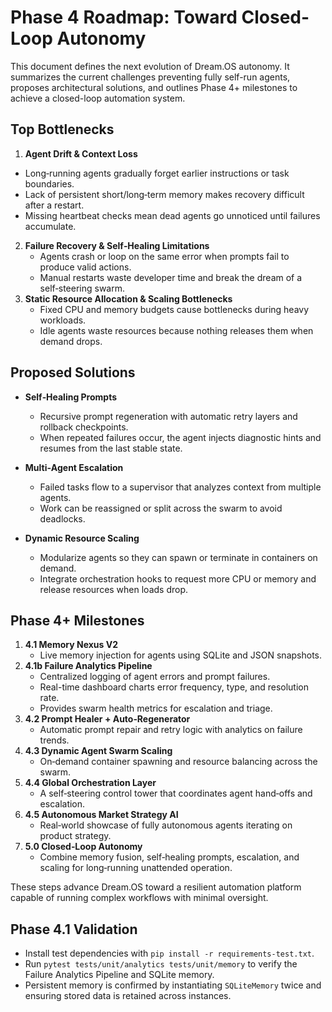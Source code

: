 # Phase 4 Roadmap: Toward Closed-Loop Autonomy

This document defines the next evolution of Dream.OS autonomy. It summarizes the current challenges preventing fully self-run agents, proposes architectural solutions, and outlines Phase 4+ milestones to achieve a closed-loop automation system.

## Top Bottlenecks

1. **Agent Drift & Context Loss**
 - Long‑running agents gradually forget earlier instructions or task boundaries.
  - Lack of persistent short/long‑term memory makes recovery difficult after a restart.
  - Missing heartbeat checks mean dead agents go unnoticed until failures accumulate.
2. **Failure Recovery & Self‑Healing Limitations**
   - Agents crash or loop on the same error when prompts fail to produce valid actions.
   - Manual restarts waste developer time and break the dream of a self‑steering swarm.
3. **Static Resource Allocation & Scaling Bottlenecks**
   - Fixed CPU and memory budgets cause bottlenecks during heavy workloads.
   - Idle agents waste resources because nothing releases them when demand drops.

## Proposed Solutions

- **Self‑Healing Prompts**
  - Recursive prompt regeneration with automatic retry layers and rollback checkpoints.
  - When repeated failures occur, the agent injects diagnostic hints and resumes from the last stable state.

- **Multi‑Agent Escalation**
  - Failed tasks flow to a supervisor that analyzes context from multiple agents.
  - Work can be reassigned or split across the swarm to avoid deadlocks.

- **Dynamic Resource Scaling**
  - Modularize agents so they can spawn or terminate in containers on demand.
  - Integrate orchestration hooks to request more CPU or memory and release resources when loads drop.

## Phase 4+ Milestones

1. **4.1 Memory Nexus V2**
   - Live memory injection for agents using SQLite and JSON snapshots.
2. **4.1b Failure Analytics Pipeline**
   - Centralized logging of agent errors and prompt failures.
   - Real-time dashboard charts error frequency, type, and resolution rate.
   - Provides swarm health metrics for escalation and triage.
3. **4.2 Prompt Healer + Auto‑Regenerator**
   - Automatic prompt repair and retry logic with analytics on failure trends.
4. **4.3 Dynamic Agent Swarm Scaling**
   - On‑demand container spawning and resource balancing across the swarm.
5. **4.4 Global Orchestration Layer**
   - A self‑steering control tower that coordinates agent hand‑offs and escalation.
6. **4.5 Autonomous Market Strategy AI**
   - Real‑world showcase of fully autonomous agents iterating on product strategy.
7. **5.0 Closed‑Loop Autonomy**
   - Combine memory fusion, self‑healing prompts, escalation, and scaling for long‑running unattended operation.

These steps advance Dream.OS toward a resilient automation platform capable of running complex workflows with minimal oversight.

## Phase 4.1 Validation
- Install test dependencies with `pip install -r requirements-test.txt`.
- Run `pytest tests/unit/analytics tests/unit/memory` to verify the Failure Analytics Pipeline and SQLite memory.
- Persistent memory is confirmed by instantiating `SQLiteMemory` twice and ensuring stored data is retained across instances.

